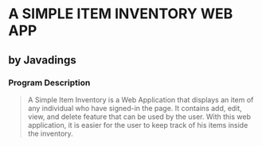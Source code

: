 # A SIMPLE ITEM INVENTORY WEB APP
## by Javadings




### Program Description


> A Simple Item Inventory is a Web Application that displays an item of any individual who have signed-in the page. It contains add, edit, view, and delete feature that can be used by the user. With this web application, it is easier for the user to keep track of his items inside the inventory.

